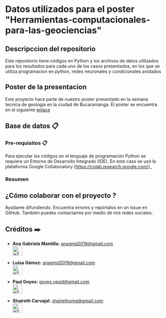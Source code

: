 # Datos utilizados para el poster "Herramientas-computacionales-para-las-geociencias"
## Descripccion del repositorio
Este repositorio tiene códigos en Python y los archivos de datos utilizados para los resultados para cada uno de los casos presentados, en los que se utiliza programacion en python, redes neuronales y condicionales anidados

## Poster de la presentacion
Este  proyecto hace parte de nuestro poster presentado en la semana tecnica de geologia en la ciudad de Bucaramanga. El poster se encuentra en el siguiente [enlace]()

## Base de datos 📋


### Pre-requisitos 📋
Para ejecutar los códigos en el lenguaje de programación Python se requiere un Entorno de Desarrollo Integrado (IDE). En este caso se usó la plataforma Google Collaboratory (https://colab.research.google.com/)_

### Resumen


## ¿Cómo colaborar con el proyecto ? 

Ayúdame difundiendo. Encuentra errores y repórtalos en un issue en GitHub. También puedes contactarme por medio de mis redes sociales.

## Créditos ✒️

* **Ana Gabriela Mantilla:** anagmd2019@gmail.com </br> <a href="https://www.linkedin.com/in/ana-gabriela-mantilla-24377a21a/">
  <img src="https://cdn-icons-png.flaticon.com/512/174/174857.png" alt="HTML tutorial" style="width:30px;height:30px;">
</a> </br>

* **Luisa Gómez:** anagmd2019@gmail.com </br> <a href="https://www.linkedin.com/search/results/all/?fetchDeterministicClustersOnly=true&heroEntityKey=urn%3Ali%3Afsd_profile%3AACoAAE07MuwBavSnoTThWkAInVc9Kk9Z5VFlwKg&keywords=luisa%20fernanda%20gómez&origin=RICH_QUERY_TYPEAHEAD_HISTORY&position=0&searchId=3b009915-2a49-49ad-9162-60c3cfa9b803&sid=9b*&spellCorrectionEnabled=true">
  <img src="https://cdn-icons-png.flaticon.com/512/174/174857.png" alt="HTML tutorial" style="width:30px;height:30px;">
</a> </br>

* **Paul Goyes:**   goyes.yesid@gmail.com </br> <a href="https://www.linkedin.com/in/paul-goyes-0212b810/">
  <img src="https://cdn-icons-png.flaticon.com/512/174/174857.png" alt="HTML tutorial" style="width:30px;height:30px;">
</a>

* **Shaireth Carvajal:** shairethomg@gmail.com </br> <a href="https://www.linkedin.com/in/shaireth-carvajal-073033173/">
  <img src="https://cdn-icons-png.flaticon.com/512/174/174857.png" alt="HTML tutorial" style="width:30px;height:30px;">
</a> </br>
